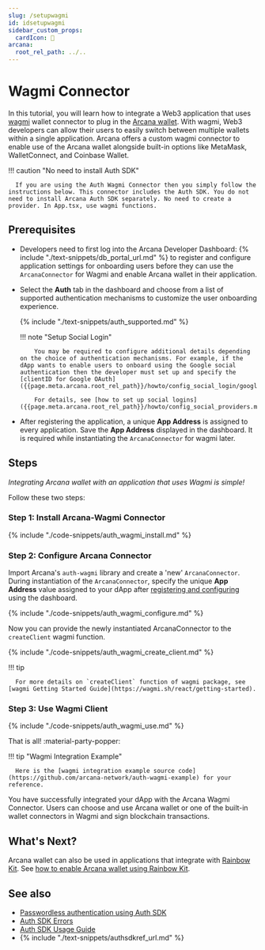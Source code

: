 ```yaml
---
slug: /setupwagmi
id: idsetupwagmi
sidebar_custom_props:
  cardIcon: 🔐 
arcana:
  root_rel_path: ../..
---
```


# Wagmi Connector

In this tutorial, you will learn how to integrate a Web3 application that uses [wagmi](https://wagmi.sh) wallet connector to plug in the [Arcana wallet]({{page.meta.arcana.root_rel_path}}/concepts/anwallet/index.md).  With wagmi, Web3 developers can allow their users to easily switch between multiple wallets within a single application. Arcana offers a custom wagmi connector to enable use of the Arcana wallet alongside built-in options like MetaMask, WalletConnect, and Coinbase Wallet.

!!! caution "No need to install Auth SDK"

      If you are using the Auth Wagmi Connector then you simply follow the instructions below. This connector includes the Auth SDK. You do not need to install Arcana Auth SDK separately. No need to create a provider. In App.tsx, use wagmi functions.

## Prerequisites

* Developers need to first log into the Arcana Developer Dashboard: {% include "./text-snippets/db_portal_url.md" %} to register and configure application settings for onboarding users before they can use the `ArcanaConnector` for Wagmi and enable Arcana wallet in their application.

* Select the **Auth** tab in the dashboard and choose from a list of supported authentication mechanisms to customize the user onboarding experience. 

    {% include "./text-snippets/auth_supported.md" %}

    !!! note "Setup Social Login"

          You may be required to configure additional details depending on the choice of authentication mechanisms. For example, if the dApp wants to enable users to onboard using the Google social authentication then the developer must set up and specify the [clientID for Google OAuth]({{page.meta.arcana.root_rel_path}}/howto/config_social_login/google_oauth.md).

          For details, see [how to set up social logins]({{page.meta.arcana.root_rel_path}}/howto/config_social_providers.md).
        

* After registering the application, a unique **App Address** is assigned to every application. Save the **App Address** displayed in the dashboard. It is required while instantiating the `ArcanaConnector` for wagmi later.

## Steps

*Integrating Arcana wallet with an application that uses Wagmi is simple!*

Follow these two steps:

### Step 1: Install Arcana-Wagmi Connector

{% include "./code-snippets/auth_wagmi_install.md" %}

### Step 2: Configure Arcana Connector 

Import Arcana's `auth-wagmi` library and create a 'new' `ArcanaConnector`. During instantiation of the `ArcanaConnector`, specify the unique **App Address** value assigned to your dApp after [registering and configuring]({{page.meta.arcana.root_rel_path}}/howto/config_dapp.md) using the dashboard. 

{% include "./code-snippets/auth_wagmi_configure.md" %}

Now you can provide the newly instantiated ArcanaConnector to the `createClient` wagmi function. 

{% include "./code-snippets/auth_wagmi_create_client.md" %}

!!! tip

      For more details on `createClient` function of wagmi package, see [wagmi Getting Started Guide](https://wagmi.sh/react/getting-started).

### Step 3: Use Wagmi Client

{% include "./code-snippets/auth_wagmi_use.md" %}

That is all! :material-party-popper:

!!! tip "Wagmi Integration Example"

      Here is the [wagmi integration example source code](https://github.com/arcana-network/auth-wagmi-example) for your reference.

You have successfully integrated your dApp with the Arcana Wagmi Connector. Users can choose and use Arcana wallet or one of the built-in wallet connectors in Wagmi and sign blockchain transactions.

## What's Next?

Arcana wallet can also be used in applications that integrate with [Rainbow Kit](https://www.rainbowkit.com/). See [how to enable Arcana wallet using Rainbow Kit]({{page.meta.arcana.root_rel_path}}/howto/integrate_auth/integrate_rainbow.md).

## See also

* [Passwordless authentication using Auth SDK]({{page.meta.arcana.root_rel_path}}/howto/onboard_users/wallet_pwdless_login.md)
* [Auth SDK Errors]({{page.meta.arcana.root_rel_path}}/walletsdk/wallet_err.md)
* [Auth SDK Usage Guide]({{page.meta.arcana.root_rel_path}}/walletsdk/wallet_usage.md)
* {% include "./text-snippets/authsdkref_url.md" %}

